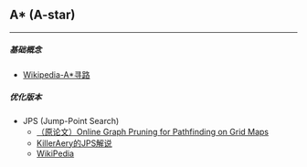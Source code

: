 
## A* (A-star)
---
##### 基础概念

- [Wikipedia-A\*寻路](https://zh.wikipedia.org/wiki/A*%E6%90%9C%E5%B0%8B%E6%BC%94%E7%AE%97%E6%B3%95)

##### 优化版本

- JPS (Jump-Point Search)
	- [（原论文）Online Graph Pruning for Pathfinding on Grid Maps](https://users.cecs.anu.edu.au/~dharabor/data/papers/harabor-grastien-aaai11.pdf)
	- [KillerAery的JPS解说](https://www.cnblogs.com/KillerAery/p/12242445.html)
	- [WikiPedia](https://en.wikipedia.org/wiki/Jump_point_search)







